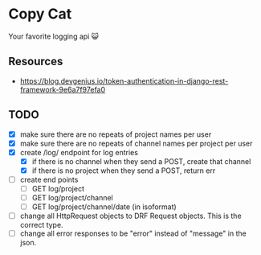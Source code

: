 # Copy Cat
Your favorite logging api 😺

## Resources
- https://blog.devgenius.io/token-authentication-in-django-rest-framework-9e6a7f97efa0

## TODO

- [x] make sure there are no repeats of project names per user
- [x] make sure there are no repeats of channel names per project per user
- [x] create /log/ endpoint for log entries
    - [x] if there is no channel when they send a POST, create that channel
    - [x] if there is no project when they send a POST, return err
- [ ] create end points
    - [ ] GET log/project
    - [ ] GET log/project/channel
    - [ ] GET log/project/channel/date (in isoformat)
- [ ] change all HttpRequest objects to DRF Request objects. This is the correct type.
- [ ] change all error responses to be "error" instead of "message" in the json.
